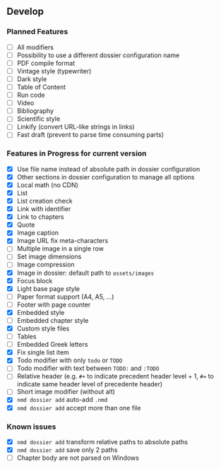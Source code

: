 ## Develop

### Planned Features

- [ ] All modifiers
- [ ] Possibility to use a different dossier configuration name
- [ ] PDF compile format
- [ ] Vintage style (typewriter)
- [ ] Dark style
- [ ] Table of Content
- [ ] Run code
- [ ] Video
- [ ] Bibliography
- [ ] Scientific style
- [ ] Linkify (convert URL-like strings in links)
- [ ] Fast draft (prevent to parse time consuming parts)

### Features in Progress for current version

- [x] Use file name instead of absolute path in dossier configuration
- [x] Other sections in dossier configuration to manage all options
- [x] Local math (no CDN)
- [x] List
- [x] List creation check
- [x] Link with identifier
- [x] Link to chapters
- [x] Quote
- [x] Image caption
- [x] Image URL fix meta-characters
- [ ] Multiple image in a single row
- [ ] Set image dimensions
- [ ] Image compression
- [x] Image in dossier: default path to `assets/images`
- [x] Focus block
- [x] Light base page style
- [ ] Paper format support (A4, A5, ...)
- [ ] Footer with page counter
- [x] Embedded style
- [ ] Embedded chapter style
- [x] Custom style files
- [ ] Tables
- [ ] Embedded Greek letters
- [x] Fix single list item
- [x] Todo modifier with only `todo` or `TODO`
- [ ] Todo modifier with text between `TODO:` and `:TODO`
- [ ] Relative header (e.g. `#+` to indicate precedent header level + 1, `#=` to indicate same header level of precedente header)
- [ ] Short image modifier (without alt)
- [x] `nmd dossier add` auto-add `.nmd`
- [x] `nmd dossier add` accept more than one file

### Known issues

- [x] `nmd dossier add` transform relative paths to absolute paths
- [x] `nmd dossier add` save only 2 paths
- [ ] Chapter body are not parsed on Windows
